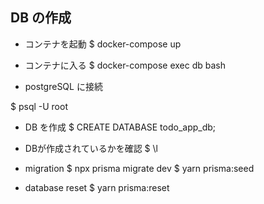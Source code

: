 ## DB の作成

- コンテナを起動
  $ docker-compose up

- コンテナに入る
  $ docker-compose exec db bash

- postgreSQL に接続

$ psql -U root

- DB を作成
  $ CREATE DATABASE todo_app_db;

- DBが作成されているかを確認
  $ \l

- migration
  $ npx prisma migrate dev
  $ yarn prisma:seed

- database reset
  $ yarn prisma:reset
